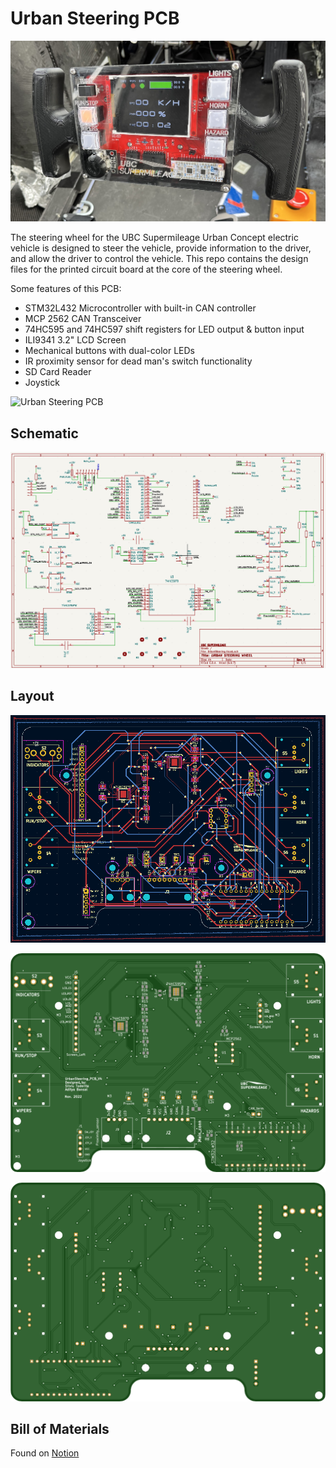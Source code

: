 # Urban Steering PCB

![Urban Steering Wheel](./Img/steering.jpg)

The steering wheel for the UBC Supermileage Urban Concept electric vehicle is designed to steer the vehicle, provide information to the driver, and allow the driver to control the vehicle. This repo contains the design files for the printed circuit board at the core of the steering wheel. 

Some features of this PCB:

- STM32L432 Microcontroller with built-in CAN controller
- MCP 2562 CAN Transceiver
- 74HC595 and 74HC597 shift registers for LED output & button input
- ILI9341 3.2" LCD Screen
- Mechanical buttons with dual-color LEDs
- IR proximity sensor for dead man's switch functionality
- SD Card Reader
- Joystick

![Urban Steering PCB](./Img/steering-pcb.jpb)

## Schematic

![Schematic Diagram](./Img/schematic.png)

## Layout 

![Unfilled Layout](./Img/Layout.png)

![Front Render](./Img/top.png)

![Back Render](./Img/bottom.png)


## Bill of Materials
Found on [Notion](https://www.notion.so/Bill-of-Materials-6644a4c081e64de49a3c111644f56321)

